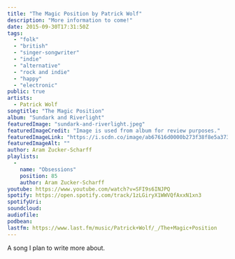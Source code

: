 ```yaml
---
title: "The Magic Position by Patrick Wolf"
description: "More information to come!"
date: 2015-09-30T17:31:50Z
tags:
  - "folk"
  - "british"
  - "singer-songwriter"
  - "indie"
  - "alternative"
  - "rock and indie"
  - "happy"
  - "electronic"
public: true
artists:
  - Patrick Wolf
songtitle: "The Magic Position"
album: "Sundark and Riverlight"
featuredImage: "sundark-and-riverlight.jpeg"
featuredImageCredit: "Image is used from album for review purposes."
featuredImageLink: "https://i.scdn.co/image/ab67616d0000b273f38f8e5a37395f274891e024"
featuredImageAlt: ""
author: Aram Zucker-Scharff
playlists:
  -
    name: "Obsessions"
    position: 85
    author: Aram Zucker-Scharff
youtube: https://www.youtube.com/watch?v=SFI9s6INJPQ
spotify: https://open.spotify.com/track/1zLGiryX1WWVQfAxxN1xn3
spotifyUri: 
soundcloud:
audiofile:
podbean:
lastfm: https://www.last.fm/music/Patrick+Wolf/_/The+Magic+Position
---
```


A song I plan to write more about.
		